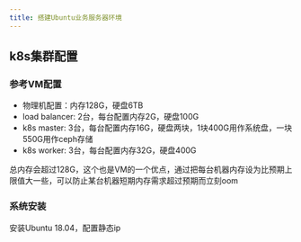 ```yaml
---
title: 搭建Ubuntu业务服务器环境
---
```


## k8s集群配置

### 参考VM配置
+ 物理机配置：内存128G，硬盘6TB
+ load balancer: 2台，每台配置内存2G，硬盘100G
+ k8s master: 3台，每台配置内存16G，硬盘两块，1块400G用作系统盘，一块550G用作ceph存储
+ k8s worker: 3台，每台配置内存32G，硬盘400G

总内存会超过128G，这个也是VM的一个优点，通过把每台机器内存设为比预期上限值大一些，可以防止某台机器短期内存需求超过预期而立刻oom

### 系统安装

安装Ubuntu 18.04，配置静态ip


